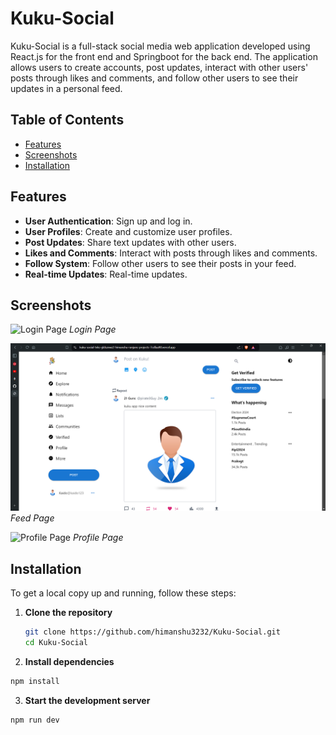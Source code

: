 # Kuku-Social

Kuku-Social is a full-stack social media web application developed using React.js for the front end and Springboot for the back end. The application allows users to create accounts, post updates, interact with other users' posts through likes and comments, and follow other users to see their updates in a personal feed.

## Table of Contents

- [Features](#features)
- [Screenshots](#screenshots)
- [Installation](#installation)

## Features

- **User Authentication**: Sign up and log in.
- **User Profiles**: Create and customize user profiles.
- **Post Updates**: Share text updates with other users.
- **Likes and Comments**: Interact with posts through likes and comments.
- **Follow System**: Follow other users to see their posts in your feed.
- **Real-time Updates**: Real-time updates.

## Screenshots

![Login Page](screenshots/login.png)
_Login Page_

![Feed Page](screenshots/feed.png)
_Feed Page_

![Profile Page](screenshots/profile.png)
_Profile Page_

## Installation

To get a local copy up and running, follow these steps:

1. **Clone the repository**
   ```sh
   git clone https://github.com/himanshu3232/Kuku-Social.git
   cd Kuku-Social
   ```
2. **Install dependencies**

```sh
npm install
```

3. **Start the development server**

```sh
npm run dev
```
